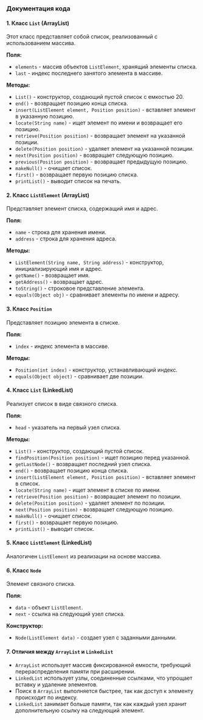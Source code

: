### Документация кода

#### 1. Класс `List` (ArrayList)
Этот класс представляет собой список, реализованный с использованием массива. 

**Поля:**
- `elements` - массив объектов `ListElement`, хранящий элементы списка.
- `last` - индекс последнего занятого элемента в массиве.

**Методы:**
- `List()` - конструктор, создающий пустой список с емкостью 20.
- `end()` - возвращает позицию конца списка.
- `insert(ListElement element, Position position)` - вставляет элемент в указанную позицию.
- `locate(String name)` - ищет элемент по имени и возвращает его позицию.
- `retrieve(Position position)` - возвращает элемент на указанной позиции.
- `delete(Position position)` - удаляет элемент на указанной позиции.
- `next(Position position)` - возвращает следующую позицию.
- `previous(Position position)` - возвращает предыдущую позицию.
- `makeNull()` - очищает список.
- `first()` - возвращает первую позицию списка.
- `printList()` - выводит список на печать.

#### 2. Класс `ListElement` (ArrayList)
Представляет элемент списка, содержащий имя и адрес.

**Поля:**
- `name` - строка для хранения имени.
- `address` - строка для хранения адреса.

**Методы:**
- `ListElement(String name, String address)` - конструктор, инициализирующий имя и адрес.
- `getName()` - возвращает имя.
- `getAddress()` - возвращает адрес.
- `toString()` - строковое представление элемента.
- `equals(Object obj)` - сравнивает элементы по имени и адресу.

#### 3. Класс `Position`
Представляет позицию элемента в списке.

**Поля:**
- `index` - индекс элемента в массиве.

**Методы:**
- `Position(int index)` - конструктор, устанавливающий индекс.
- `equals(Object object)` - сравнивает две позиции.

#### 4. Класс `List` (LinkedList)
Реализует список в виде связного списка.

**Поля:**
- `head` - указатель на первый узел списка.

**Методы:**
- `List()` - конструктор, создающий пустой список.
- `findPosition(Position position)` - ищет позицию перед указанной.
- `getLastNode()` - возвращает последний узел списка.
- `end()` - возвращает позицию конца списка.
- `insert(ListElement element, Position position)` - вставляет элемент в список.
- `locate(String name)` - ищет элемент в списке по имени.
- `retrieve(Position position)` - возвращает элемент по позиции.
- `delete(Position position)` - удаляет элемент по позиции.
- `next(Position position)` - возвращает следующую позицию.
- `makeNull()` - очищает список.
- `first()` - возвращает первую позицию.
- `printList()` - выводит список.

#### 5. Класс `ListElement` (LinkedList)
Аналогичен `ListElement` из реализации на основе массива.

#### 6. Класс `Node`
Элемент связного списка.

**Поля:**
- `data` - объект `ListElement`.
- `next` - ссылка на следующий узел списка.

**Конструктор:**
- `Node(ListElement data)` - создает узел с заданными данными.

#### 7. Отличия между `ArrayList` и `LinkedList`
- `ArrayList` использует массив фиксированной емкости, требующий перераспределения памяти при расширении.
- `LinkedList` использует узлы, соединенные ссылками, что упрощает вставку и удаление элементов.
- Поиск в `ArrayList` выполняется быстрее, так как доступ к элементу происходит по индексу.
- `LinkedList` занимает больше памяти, так как каждый узел хранит дополнительную ссылку на следующий элемент.

